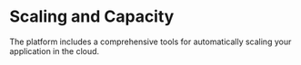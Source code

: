 # Scaling and Capacity

The platform includes a comprehensive tools for automatically scaling
your application in the cloud.
